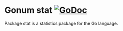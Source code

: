 # Gonum stat [![GoDoc](https://godoc.org/github.com/ArkaGPL/gonum/stat?status.svg)](https://godoc.org/github.com/ArkaGPL/gonum/stat)

Package stat is a statistics package for the Go language.

